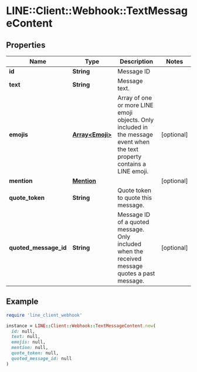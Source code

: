 # LINE::Client::Webhook::TextMessageContent

## Properties

| Name | Type | Description | Notes |
| ---- | ---- | ----------- | ----- |
| **id** | **String** | Message ID |  |
| **text** | **String** | Message text. |  |
| **emojis** | [**Array&lt;Emoji&gt;**](Emoji.md) | Array of one or more LINE emoji objects. Only included in the message event when the text property contains a LINE emoji. | [optional] |
| **mention** | [**Mention**](Mention.md) |  | [optional] |
| **quote_token** | **String** | Quote token to quote this message.  |  |
| **quoted_message_id** | **String** | Message ID of a quoted message. Only included when the received message quotes a past message. | [optional] |

## Example

```ruby
require 'line_client_webhook'

instance = LINE::Client::Webhook::TextMessageContent.new(
  id: null,
  text: null,
  emojis: null,
  mention: null,
  quote_token: null,
  quoted_message_id: null
)
```

